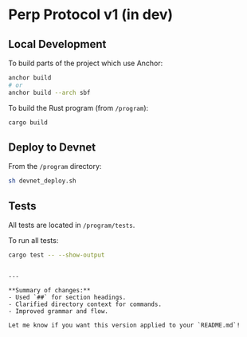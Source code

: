 # Perp Protocol v1 (in dev)

## Local Development

To build parts of the project which use Anchor:

```sh
anchor build
# or
anchor build --arch sbf
```

To build the Rust program (from `/program`):

```sh
cargo build
```

## Deploy to Devnet

From the `/program` directory:

```sh
sh devnet_deploy.sh
```

## Tests

All tests are located in `/program/tests`.

To run all tests:

```sh
cargo test -- --show-output
```

```

---

**Summary of changes:**
- Used `##` for section headings.
- Clarified directory context for commands.
- Improved grammar and flow.

Let me know if you want this version applied to your `README.md`!
```
